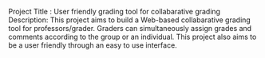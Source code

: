 Project Title : User friendly grading tool for collabarative grading
Description:
This project aims to build a Web-based collabarative grading tool for professors/grader. Graders can simultaneously assign grades and comments according to the group or an individual. This project also aims to be a user friendly through an easy to use interface.  

